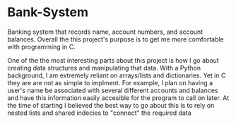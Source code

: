 # Bank-System
Banking system that records name, account numbers, and account balances. Overall the this project's purpose is to get me more comfortable with programming in C. 

 One of the the most interesting parts about this project is how I go about creating data structures and manipulating that data. With a Python background, I am extremely reliant on arrays/lists and dictionaries. Yet in C they are are not as simple to implment. For example, I plan on having a user's name be associated with several different accounts and balances and have this information easily accesible for the program to call on later. At the time of starting I believed the best way to go about this is to rely on nested lists and shared indecies to "connect" the required data
